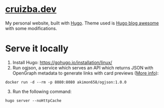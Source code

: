 # [cruizba.dev](https://cruizba.dev)

My personal website, built with [Hugo](https://gohugo.io/). Theme used is
[Hugo blog awesome](https://github.com/hugo-sid/hugo-blog-awesome) with some modifications.

# Serve it locally

1. Install Hugo: https://gohugo.io/installation/linux/
2. Run ogjson, a service which serves an API which returns JSON with OpenGraph metadata to generate links with card previews ([More info](https://akimon658.github.io/en/p/2022/hugo-url-cards/)):
```
docker run -d --rm -p 8080:8080 akimon658/ogjson:1.0.0
```

3. Run the following command:
```
hugo server --noHttpCache
```
